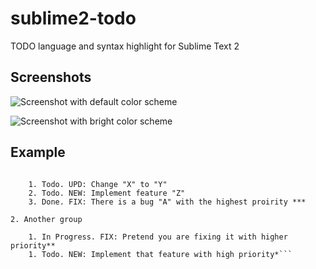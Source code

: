 # sublime2-todo #

TODO language and syntax highlight for Sublime Text 2

## Screenshots ##

![Screenshot with default color scheme](https://raw.github.com/nkbt/sublime2-todo/master/todo/default.png "Screenshot with default color scheme")

![Screenshot with bright color scheme](https://raw.github.com/nkbt/sublime2-todo/master/todo/bright.png "Screenshot with bright color scheme")

## Example ##

```1. Group

	1. Todo. UPD: Change "X" to "Y"
	2. Todo. NEW: Implement feature "Z"
	3. Done. FIX: There is a bug "A" with the highest proirity ***

2. Another group

	1. In Progress. FIX: Pretend you are fixing it with higher priority**
	1. Todo. NEW: Implement that feature with high priority*```